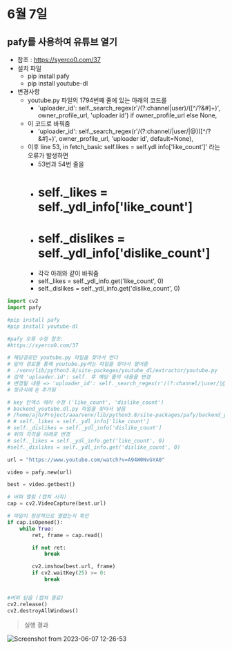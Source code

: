 # 6월 7일

## pafy를 사용하여 유튜브 열기
- 참조 : https://syerco0.com/37
- 설치 파일
  - pip install pafy
  - pip install youtube-dl
- 변경사항
  - youtube.py 파일의 1794번째 줄에 있는 아래의 코드를
    - 'uploader_id': self._search_regex(r'/(?:channel|user)/([^/?&#]+)', owner_profile_url, 'uploader id') if owner_profile_url else None,
  - 이 코드로 바꿔줌 
    - 'uploader_id': self._search_regex(r'/(?:channel/|user/|@)([^/?&#]+)', owner_profile_url, 'uploader id', default=None),
  - 이후 line 53, in fetch_basic self.likes = self.ydl info['like_count']' 라는 오류가 발생하면
    - 53번과 54번 줄을
    - # self._likes = self._ydl_info['like_count']
    - # self._dislikes = self._ydl_info['dislike_count']
    - 각각 아래와 같이 바꿔줌
    - self._likes = self._ydl_info.get('like_count', 0)
    - self._dislikes = self._ydl_info.get('dislike_count', 0)
```python
import cv2
import pafy

#pip install pafy
#pip install youtube-dl

#pafy 오류 수정 참조:
#https://syerco0.com/37

# 해당경로만 youtube.py 파일을 찾아서 연다
# 밑의 경로를 통해 youtube.py라는 파일을 찾아서 열어줌
# ./venv/lib/python3.8/site-packeges/youtube_dl/extractor/youtube.py
# 검색 'uploader.id': self. 후 해당 줄의 내용을 변경
# 변경될 내용 => 'uploader_id': self._search_regex(r'/(?:channel/|user/|@)([^/?&#]+)', owner_profile_url, 'uploader id', default=None),
# 정규식에 @ 추가됨

# key 인덱스 에러 수정 ('like_count', 'dislike_count')
# backend_youtube.dl.py 파일을 찾아서 넣음
# /home/ajh/Project/aaa/venv/lib/python3.8/site-packages/pafy/backend_youtube_dl.py"
# # self._likes = self._ydl_info['like_count']
# self._dislikes = self._ydl_info['dislike_count']
# 위의 각각을 아래로 변경
# self._likes = self._ydl_info.get('like_count', 0)
#self._dislikes = self._ydl_info.get('dislike_count', 0)

url = "https://www.youtube.com/watch?v=A94W0NvGYA0"

video = pafy.new(url)

best = video.getbest()

# 버퍼 열림 (캡쳐 시작)
cap = cv2.VideoCapture(best.url)

# 파일이 정상적으로 열렸는지 확인
if cap.isOpened():
    while True:
        ret, frame = cap.read()

        if not ret:
            break

        cv2.imshow(best.url, frame)
        if cv2.waitKey(25) >= 0:
            break


#버퍼 닫음 (캡쳐 종료)
cv2.release()
cv2.destroyAllWindows()
```

> 실행 결과

![Screenshot from 2023-06-07 12-26-53](https://github.com/ajhwan/OpenCV_study/assets/129160008/606ee326-36be-4fdf-91b6-9ab47f748884)

